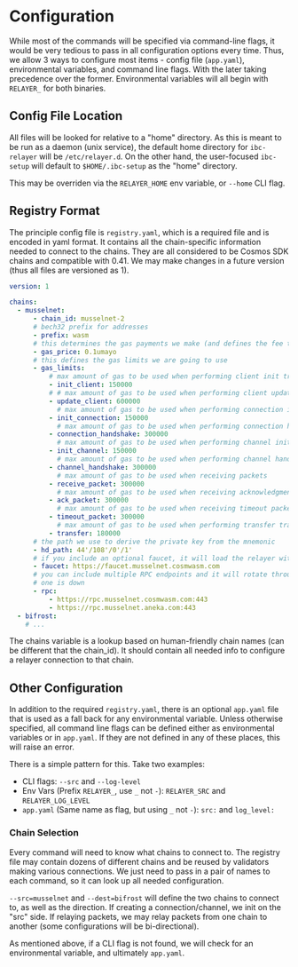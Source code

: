 # Configuration

While most of the commands will be specified via command-line flags, it would be very
tedious to pass in all configuration options every time. Thus, we allow 3 ways to configure
most items - config file (`app.yaml`), environmental variables, and command line flags. With the
later taking precedence over the former. Environmental variables will all begin with `RELAYER_`
for both binaries.

## Config File Location

All files will be looked for relative to a "home" directory. As this is meant to be run
as a daemon (unix service), the default home directory for `ibc-relayer` will be `/etc/relayer.d`.
On the other hand, the user-focused `ibc-setup` will default to `$HOME/.ibc-setup` as the "home"
directory.

This may be overriden via the `RELAYER_HOME` env variable, or `--home` CLI flag.

## Registry Format

The principle config file is `registry.yaml`, which is a required file and is encoded
in yaml format. It contains all the chain-specific information needed to connect to the chains.
They are all considered to be Cosmos SDK chains and compatible with 0.41. We may make changes
in a future version (thus all files are versioned as 1).

```yaml
version: 1

chains:
  - musselnet:
      - chain_id: musselnet-2
      # bech32 prefix for addresses
      - prefix: wasm
      # this determines the gas payments we make (and defines the fee token)
      - gas_price: 0.1umayo
      # this defines the gas limits we are going to use
      - gas_limits:
          # max amount of gas to be used when performing client init transactions
          - init_client: 150000
          # # max amount of gas to be used when performing client update transactions
          - update_client: 600000
            # max amount of gas to be used when performing connection init transactions
          - init_connection: 150000
            # max amount of gas to be used when performing connection handshakes transactions
          - connection_handshake: 300000
            # max amount of gas to be used when performing channel init transactions
          - init_channel: 150000
            # max amount of gas to be used when performing channel handshakes transactions
          - channel_handshake: 300000
            # max amount of gas to be used when receiving packets
          - receive_packet: 300000
            # max amount of gas to be used when receiving acknowledgments
          - ack_packet: 300000
            # max amount of gas to be used when receiving timeout packets
          - timeout_packet: 300000
            # max amount of gas to be used when performing transfer transactions
          - transfer: 180000
      # the path we use to derive the private key from the mnemonic
      - hd_path: 44'/108'/0'/1'
      # if you include an optional faucet, it will load the relayer with tokens in `ibc-setup init`
      - faucet: https://faucet.musselnet.cosmwasm.com
      # you can include multiple RPC endpoints and it will rotate through them if
      # one is down
      - rpc:
          - https://rpc.musselnet.cosmwasm.com:443
          - https://rpc.musselnet.aneka.com:443
  - bifrost:
    # ...
```

The chains variable is a lookup based on human-friendly chain names (can be different that the chain_id).
It should contain all needed info to configure a relayer connection to that chain.

## Other Configuration

In addition to the required `registry.yaml`, there is an optional `app.yaml` file that is used as a fall back
for any environmental variable. Unless otherwise specified, all command line flags can be defined either
as environmental variables or in `app.yaml`. If they are not defined in any of these places, this will raise an error.

There is a simple pattern for this. Take two examples:

- CLI flags: `--src` and `--log-level`
- Env Vars (Prefix `RELAYER_`, use `_` not `-`): `RELAYER_SRC` and `RELAYER_LOG_LEVEL`
- `app.yaml` (Same name as flag, but using `_` not `-`): `src:` and `log_level:`

### Chain Selection

Every command will need to know what chains to connect to. The registry file may contain dozens of different
chains and be reused by validators making various connections. We just need to pass in a pair of names to each
command, so it can look up all needed configuration.

`--src=musselnet` and `--dest=bifrost` will define the two chains to connect to, as well as the direction.
If creating a connection/channel, we init on the "src" side. If relaying packets, we may relay packets from
one chain to another (some configurations will be bi-directional).

As mentioned above, if a CLI flag is not found, we will check for an environmental variable, and ultimately `app.yaml`.

